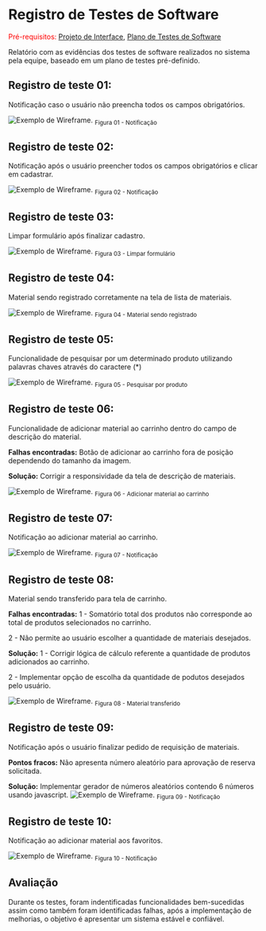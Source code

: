 # Registro de Testes de Software

<span style="color:red">Pré-requisitos: <a href="3-Projeto de Interface.md"> Projeto de Interface</a></span>, <a href="8-Plano de Testes de Software.md"> Plano de Testes de Software</a>

Relatório com as evidências dos testes de software realizados no sistema pela equipe, baseado em um plano de testes pré-definido.

## Registro de teste 01:

Notificação caso o usuário não preencha todos os campos obrigatórios.

![Exemplo de Wireframe](img/10-msg-cadastrar-material.PNG).
 <sub> Figura 01 - Notificação <sub>



## Registro de teste 02:

Notificação após o usuário preencher todos os campos obrigatórios  e clicar em cadastrar.

![Exemplo de Wireframe](img/11-msg-cadastrar-material-ok.PNG).
 <sub> Figura 02 -  Notificação<sub>



## Registro de teste 03:

Limpar formulário após finalizar cadastro.

![Exemplo de Wireframe](img/1-cadastro-produto-proj.PNG). 
<sub> Figura 03 - Limpar formulário <sub>



## Registro de teste 04:

Material sendo registrado corretamente na tela de lista de materiais.

![Exemplo de Wireframe](img/12-material-add-list.PNG). 
<sub> Figura 04 -  Material sendo registrado<sub>



## Registro de teste 05:

Funcionalidade de pesquisar por um determinado produto utilizando palavras chaves através do caractere (*) 

![Exemplo de Wireframe](img/13-pesquisar.PNG). 
<sub> Figura 05 - Pesquisar por produto <sub>



## Registro de teste 06:

Funcionalidade de adicionar material ao carrinho dentro do campo de descrição do material.

**Falhas encontradas:**
Botão de adicionar ao carrinho fora de posição dependendo do tamanho da imagem.

**Solução:**
Corrigir a responsividade da tela de descrição de materiais.

![Exemplo de Wireframe](img/4-descricao-lista-materiais-cart-fav-proj.PNG). 
<sub> Figura 06 - Adicionar material ao carrinho <sub>



## Registro de teste 07:

Notificação ao adicionar material ao carrinho.

![Exemplo de Wireframe](img/14-msg-add-cart.PNG). 
<sub> Figura 07 -  Notificação<sub>



## Registro de teste 08:

Material sendo transferido para tela de carrinho.

**Falhas encontradas:**
1 - Somatório total dos produtos não corresponde ao total de produtos selecionados no carrinho.

2 - Não permite ao usuário escolher a quantidade de materiais desejados.

**Solução:**
1 - Corrigir lógica de cálculo referente a quantidade de produtos adicionados ao carrinho.

2 - Implementar opção de escolha da quantidade de podutos desejados pelo usuário.

![Exemplo de Wireframe](img/17-material-no-cart.PNG). 
<sub> Figura 08 - Material transferido <sub>



## Registro de teste 09:

Notificação após o usuário finalizar pedido de requisição de materiais.

**Pontos fracos:**
Não apresenta número aleatório para aprovação de reserva solicitada.

**Solução:**
 Implementar gerador de números aleatórios contendo 6 números usando javascript.
![Exemplo de Wireframe](img/3-carrinho-requ-proj.PNG).
 <sub> Figura 09 -  Notificação<sub>



## Registro de teste 10:

Notificação ao adicionar material aos favoritos.

![Exemplo de Wireframe](img/15-msg-add-fav.PNG). 
<sub> Figura 10 -  Notificação<sub>


## Avaliação

Durante os testes, foram indentificadas funcionalidades bem-sucedidas assim como também foram identificadas falhas, após a implementação de melhorias, o objetivo é apresentar um sistema estável e confiável. 







